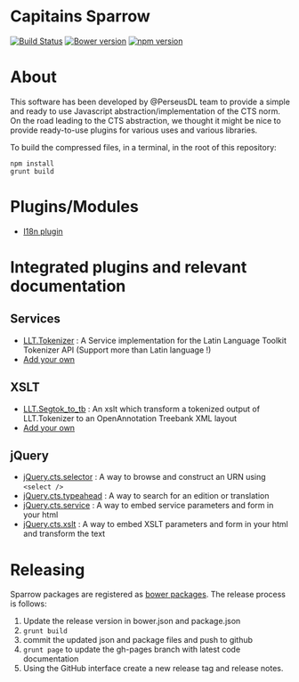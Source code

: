 Capitains Sparrow 
===

[![Build Status](https://travis-ci.org/Capitains/Sparrow.svg)](https://travis-ci.org/Capitains/Sparrow)
[![Bower version](https://badge.fury.io/bo/capitains-sparrow.svg)](http://badge.fury.io/bo/capitains-sparrow)
[![npm version](https://badge.fury.io/js/capitains-sparrow.svg)](http://badge.fury.io/js/capitains-sparrow)

# About
This software has been developed by @PerseusDL team to provide a simple and ready to use Javascript abstraction/implementation of the CTS norm. On the road leading to the CTS abstraction, we thought it might be nice to provide ready-to-use plugins for various uses and various libraries.

To build the compressed files, in a terminal, in the root of this repository:

```shell
npm install
grunt build
```
# Plugins/Modules

- [I18n plugin](./doc/i18n.md)

# Integrated plugins and relevant documentation

## Services

- [LLT.Tokenizer](./doc/services/llt.tokenizer.md) : A Service implementation for the Latin Language Toolkit Tokenizer API (Support more than Latin language !)
- [Add your own](./doc/services/new.md)

## XSLT

- [LLT.Segtok_to_tb](./doc/xslt/llt.segtok_to_tb.md) : An xslt which transform a tokenized output of LLT.Tokenizer to an OpenAnnotation Treebank XML layout
- [Add your own](./doc/xslt/new.md)

## jQuery

- [jQuery.cts.selector](./doc/plugins/jquery.cts.selector.md) : A way to browse and construct an URN using `<select />`
- [jQuery.cts.typeahead](./doc/plugins/jquery.cts.typeahead.md) : A way to search for an edition or translation
- [jQuery.cts.service](./doc/plugins/jquery.cts.service.md) : A way to embed service parameters and form in your html
- [jQuery.cts.xslt](./doc/plugins/jquery.cts.xslt.md) : A way to embed XSLT parameters and form in your html and transform the text


# Releasing

Sparrow packages are registered as [bower packages](http://bower.io/docs/creating-packages/).  The release process is follows:

1. Update the release version in bower.json and package.json
1. `grunt build` 
1. commit the updated json and package files and push to github
1. `grunt page` to update the gh-pages branch with latest code documentation
1. Using the GitHub interface create a new release tag and release notes.
